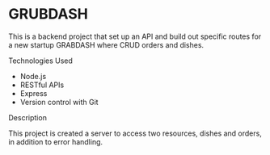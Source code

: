 # GRUBDASH

This is a backend project that set up an API and build out specific routes for a new startup GRABDASH where CRUD orders and dishes. 

Technologies Used

- Node.js
- RESTful APIs
- Express
- Version control with Git

Description

This project is created a server to access two resources, dishes and orders, in addition to error handling. 
